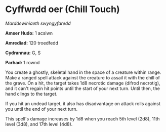 # Cyffwrdd oer (Chill Touch)

*Marddewiniaeth swyngyfaredd*

**Amser Hudo:** 1 acsiwn

**Amrediad:** 120 troedfedd

**Cydrannau:** G, S

**Parhad:** 1 rownd

You create a ghostly, skeletal hand in the space of a creature within range. Make a ranged spell attack against the creature to assail it with the chill of the grave. On a hit, the target takes 1d8 necrotic damage (difrod necrotig), and it can't regain hit points until the start of your next turn. Until then, the hand clings to the target.

If you hit an undead target, it also has disadvantage on attack rolls against you until the end of your next turn.

This spell's damage increases by 1d8 when you reach 5th level (2d8), 11th level (3d8), and 17th level (4d8).
